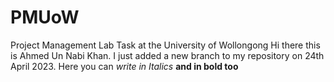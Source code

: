 # PMUoW
Project Management Lab Task at the University of Wollongong
Hi there this is Ahmed Un Nabi Khan. I just added a new branch to my repository on 24th April 2023. Here you can *write in Italics* **and in bold too**
